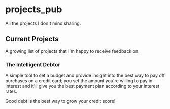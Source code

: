 # projects_pub
All the projects I don't mind sharing.

## Current Projects
A growing list of projects that I'm happy to receive feedback on.

### The Intelligent Debtor
A simple tool to set a budget and provide insight into the best way to pay off purchases on a credit card; you set the amount you're willing to pay in interest and it'll give you the best payment plan according to your interest rates.

Good debt is the best way to grow your credit score!
